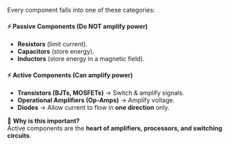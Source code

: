 Every component falls into one of these categories:

#### **⚡ Passive Components (Do NOT amplify power)**

- **Resistors** (limit current).
- **Capacitors** (store energy).
- **Inductors** (store energy in a magnetic field).

#### **⚡ Active Components (Can amplify power)**

- **Transistors (BJTs, MOSFETs)** → Switch & amplify signals.
- **Operational Amplifiers (Op-Amps)** → Amplify voltage.
- **Diodes** → Allow current to flow in **one direction** only.

🔹 **Why is this important?**  
Active components are the **heart of amplifiers, processors, and switching circuits**.